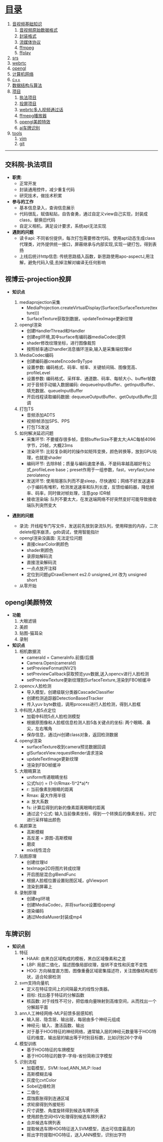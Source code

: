 # [目录](#目录)
1. [音视频基础知识](#音视频基础知识)
	1. [音视频原始数据格式](#音视频原始数据格式)
	2. [封装格式](#封装格式)
	3. [流媒体协议](#流媒体协议)
	4. [ffmpeg](#ffmepg)
	5. [ffplay](#ffplay)
2. [srs](#srs)
3. [webrtc](#webrtc)
4. [opengl](#opengl)
5. [计算机网络](#计算机网络)
6. [c++](#c++)
7. [数据结构与算法](#数据结构与算法)
8. [项目](#项目)
	1. [执法项目](#执法项目)
	2. [投屏项目](#投屏项目)
	3. [webrtc多人视频通过话](#webrtc多人视频通过话)
	4. [ffmepg播放器](#ffmepg播放器)
	5. [opengl美颜特效](#opengl美颜特效)
	6. [ai车牌识别](#ai车牌识别)
9. [tools](#tools)
	1. [vim](#vim)
	2. [git](#git)


[//]: -------------------------------------参考式目录跳转链接-------------------------------------------
[目录]: #目录
[音视频基础知识]: #音视频基础知识
[音视频原始数据格式]: #音视频原始数据格式
[封装格式]: #封装格式
[流媒体协议]: #流媒体协议
[ffmpeg]: #ffmepg
[ffplay]: #ffplay
[srs]: #srs
[webrtc]: #webrtc
[opengl]: #opengl
[计算机网络]: #计算机网络
[c++]: #c++
[数据结构与算法]: #数据结构与算法
[项目]: #项目
[执法项目]: #执法项目
[投屏项目]: #投屏项目
[webrtc多人视频通过话]: #webrtc多人视频通过话
[ffmepg播放器]: #ffmepg播放器
[opengl美颜特效]: #opengl美颜特效
[ai车牌识别]: #ai车牌识别
[tools]: #tools
[vim]: #vim
[git]: #git
[//]: -------------------------------------参考式目录跳转链接-------------------------------------------


--------------------------------------------------------------------------------------------------------


## 交科院-执法项目
* **职责**:
	* 正常开发
	* 封装通用控件，减少重复代码
	* 研究技术，做技术积累
* **参与的工作**
	* 基本信息录入，查询信息展示
	* 代码很乱，赋值粘贴，自告奋勇，通过自定义view自己实现，封装成class，替换旧代码
	* 自定义相机，满足设计要求，系统api无法实现
* **遇到的问题**
	* 读卡api: 不同省份提供，每次打包需要修改代码。使用apt动态生成class代理类，对外提供统一接口，屏蔽继承与内部实现,实现一键打包，得到表扬
	* 上线后统计http信息: 传统思路插入函数，新思路使用apo-aspectJ,用注解，避免代码入侵,去掉注解对编译无任何影响

## 视博云-projection投屏
* **知识点**
	1. mediaprojection采集
		* MediaProjection.createVirtualDisplay(Surface(SurfaceTexture(texture)))
		* SurfaceTexture获取到数据，updateTexImage更新纹理
	2. opengl渲染
		* 创建HandlerThread和Handler
		* 创建egl环境,其中surface有编码器mediaCodec提供
		* shader修改纹理坐标，进行图像裁剪
		* 按照帧率通过handler消息循环渲染,输入是采集端纹理id
	3. MediaCodec编码
		* 创建编码器createEncoderByType
		* 设置参数: 编码格式、码率、帧率、关键帧间隔、图像宽高、profileLevel
		* 设置参数: 编码格式、采样率、通道数、码率、每帧大小、buffer帧数
		* 对于音频手动输入数据编码: dequeueInputBuffer、getInputBuffer、填充数据、queueInputBuffer
		* 开启线程读取编码数据: dequeueOutputBuffer、getOutputBuffer,回调
	4. 打包TS
		* 音频添加ADTS
		* 视频I帧添加SPS、PPS
		* 打包TS发送
	5. 如何解决延迟问题
		* 采集环节: 不要缓存很多帧，音频bufferSize不要太大;AAC每帧4096字节，25帧，大概23ms
		* 渲染环节: 比较复杂耗时的操作如矩阵变换，颜色转换等，放到GPU处理，也就是shader
		* 编码环节: 去除B帧；质量与编码速度矛盾，不是码率越高越好有公式,profileLeve base；preset作用于一组参数，fast，veryfast;tune zerolatency
		* 发送环节: 使用阻塞队列而不是sleep，尽快通知；网络不好发送速率小于编码有堆积，检测发送速率和队列长度，反馈给编码器，降低帧率、码率，同时做对帧处理，注意gop IDR帧
		* 接收渲染端: 队列不要太大，在发送端网络不好突然变好可能导致接收端队列突然变大

* **遇到的问题**
	* 录流: 开线程专门写文件，发送前先放到录流队列，使用释放的内存，二次delete程序崩溃，gdb调试，使用智能指针
	* opengl渲染没画面: 无法定位问题
		* 直接clearColor刷颜色
		* shader刷颜色
		* 录原始解码流
		* 直接渲染解码流
		* 一点点放开注释
		* 定位到问题glDrawElement es2.0 unsigned_int 改为 unsigned short
	* 从零开始

## opengl美颜特效
* **功能**
	1. 大眼滤镜
	2. 美颜
	3. 贴图-猫耳朵
	4. 录制
* **知识点**
	1. 相机数据流
		* cameraId = CameraInfo.前摄/后摄
		* Camera.Open(cameraId)
		* setPreviewFormat(NV21)
		* setPreviewCallback获取预览yuv数据,送入opencv进行人脸检测
		* setPreviewTexture更新纹理到SurfaceTexture,渲染到FBO帧缓冲
	2. opencv人脸检测
		* 导入模型，创建级联分类器CascadeClassifier
		* 创建检测追踪器DetectionBasedTracker
		* 传入yuv byte数组，调用process进行人脸检测，得到人脸框
	3. 中科院人脸5点定位
		* 加载中科院5点人脸检测模型
		* 根据原图像和人脸框信息检测人脸5各关键点的坐标: 两个眼睛、鼻尖，左右嘴角
		* 保存信息，通过jni创建class对象，返回检测数据
	4. opengl渲染
		* surfaceTexture收到camera预览数据回调
		* glSurfaceView.requestRender请求渲染
		* updateTextImage更新纹理
		* 渲染到FBO帧缓冲
	5. 大眼睛算法
		* uniform传递眼睛坐标
		* 公式fs(r) = (1-(r/Rmax-1)^2\*a)\*r
		* r: 当前像素到眼睛的距离
		* Rmax: 最大作用半径
		* a: 放大系数
		* fs: 计算后得到的新的像素距离眼睛的距离
		* 通过这个公式: 输入当前像素坐标，得到一个转换后的像素坐标，对它进行采样输出颜色
	6. 美颜算法
		* 高斯模糊
		* 高反差 = 源图-高斯模糊
		* 磨皮
		* mix线性混合
	7. 贴图原理
		* 创建纹理Id
		* texImage2D将图片转成纹理
		* 开启图层混合glBendFunc
		* 根据人脸框位置设置贴图区域，glViewport
		* 渲染到屏幕上
	8. 录制原理
		* 创建egl环境
		* 创建MediaCodec，并将surface设置给opengl
		* 渲染编码
		* 通过MediaMuxer封装成mp4


## 车牌识别
* **知识点**
	1. 特征
		* HAAR: 由黑白区域构成的模板，黑白区域像素和之差
		* LBP: 局部二值化，描述图像局部纹理，旋转不变性和灰度不变性	
		* HOG: 方向梯度直方图，图像重叠区域密集描述符，关注图像结构或形状，适合轮廓检测
	2. svm支持向量机
		* 定义在特征空间上的间隔最大的线性分类器。
		* 目标: 找出基于特征的分解函数
		* 核函数: 对于线性不可分，把低维向量映射到高维空间，从而找出一个分解超平面	
	3. ann人工神经网络-MLP前馈多层感知机
		* 输入层、隐含层、输出层，每层由多个神经元组成
		* 神经元: 输入、激活函数、输出
		* 对于基于HOG特征的神经网络，通常输入层的神经元数量等于HOG特征的维度，输出层的输出等于时别目标数，比如识别26个字母
	4. 模型训练
		* 基于HOG特征的车牌模型
		* 基于HOG特征的数字-字母-省份简称汉字模型
	5. 识别流程
		* 加载模型，SVM::load,ANN_MLP::load
		* 高斯模糊去噪
		* 灰度化cvtColor
		* Sobel边缘检测
		* 二值化
		* 腐蚀膨胀得到连通区域
		* 求轮廓得到外接矩形
		* 尺寸调整、角度旋转得到候选车牌列表 
		* 使用颜色空间HSV处理得到候选车牌列表2
		* 合并候选车牌列表
		* 提取候选车牌HOG特征送入SVM模型，选出可信度最高的
		* 抠出字符提取HOG特征，送入ANN模型，识别出字符

